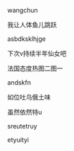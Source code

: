 wangchun



我让人体鱼儿跳跃



asbdksklhjge

下次v持续半年仙女吧

法国态度热图二图一

andskfn

如位吐乌俄土味





虽然依然特u

sreutetruy

etyuityi
